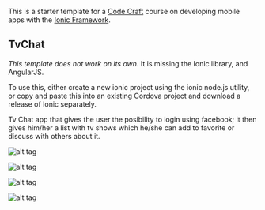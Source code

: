 This is a starter template for a [Code Craft](https://codecraftpro.com/) course on developing mobile apps with the [Ionic Framework](http://ionicframework.com/).

## TvChat

*This template does not work on its own*. It is missing the Ionic library, and AngularJS.

To use this, either create a new ionic project using the ionic node.js utility, or copy and paste this into an existing Cordova project and download a release of Ionic separately.

Tv Chat app that gives the user the posibility to login using facebook; it then gives him/her a list with tv shows which he/she can add to favorite or discuss with others about it.

![alt tag](https://raw.github.com/woemike/tvchat/master/image.png)

![alt tag](https://raw.github.com/woemike/tvchat/master/image2.png)

![alt tag](https://raw.github.com/woemike/tvchat/master/image3.png)

![alt tag](https://raw.github.com/woemike/tvchat/master/image4.png)